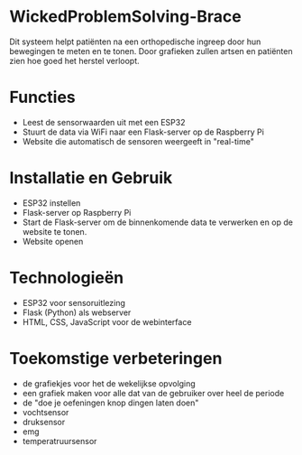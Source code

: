 # WickedProblemSolving-Brace
Dit systeem helpt patiënten na een orthopedische ingreep door hun bewegingen te meten en te tonen. 
Door grafieken zullen artsen en patiënten zien hoe goed het herstel verloopt.

# Functies

- Leest de sensorwaarden uit met een ESP32 
- Stuurt de data via WiFi naar een Flask-server op de Raspberry Pi
- Website die automatisch de sensoren weergeeft in "real-time"

# Installatie en Gebruik

- ESP32 instellen
- Flask-server op Raspberry Pi
- Start de Flask-server om de binnenkomende data te verwerken en op de website te tonen.
- Website openen
  

# Technologieën

- ESP32 voor sensoruitlezing
- Flask (Python) als webserver
- HTML, CSS, JavaScript voor de webinterface

# Toekomstige verbeteringen
- de grafiekjes voor het de wekelijkse opvolging
- een grafiek maken voor alle dat van de gebruiker over heel de periode
- de "doe je oefeningen knop dingen laten doen"
- vochtsensor
- druksensor
- emg
- temperatruursensor
